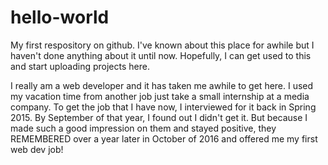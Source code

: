 # hello-world
My first respository on github. I've known about this place for awhile but I haven't done anything about it until now. Hopefully, I can get used to this and start uploading projects here.

I really am a web developer and it has taken me awhile to get here. I used my vacation time from another job just take a small internship at a media company. To get the job that I have now, I interviewed for it back in Spring 2015. By September of that year, I found out I didn't get it. But because I made such a good impression on them and stayed positive, they REMEMBERED over a year later in October of 2016 and offered me my first web dev job!
